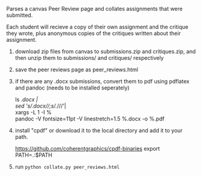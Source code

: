 
Parses a canvas Peer Review page and collates assignments that were submitted.

Each student will recieve a copy of their own assignment and the critique they wrote,
plus anonymous copies of the critiques written about their assignment.

1. download zip files from canvas to submissions.zip and critiques.zip,
   and then unzip them to submissions/ and critiques/ respectively

2. save the peer reviews page as peer_reviews.html

3. if there are any .docx submissions, convert them to pdf using pdflatex
   and pandoc (needs to be installed seperately)

    ls *.docx | \
      sed 's/.docx//;s/.*\///'| \
      xargs -L 1 -I % \
      pandoc -V fontsize=11pt -V linestretch=1.5 %.docx -o %.pdf

4. install "cpdf" or download it to the local directory and add it to your path.

    https://github.com/coherentgraphics/cpdf-binaries
    export PATH=.:$PATH

5. run `python collate.py peer_reviews.html`
